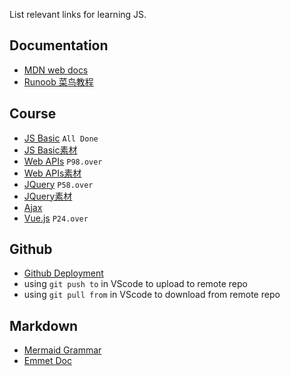 List relevant links for learning JS.

## Documentation

- [MDN web docs](https://developer.mozilla.org/zh-CN/)
- [Runoob 菜鸟教程](https://www.runoob.com/js/js-tutorial.html)

## Course

- [JS Basic](https://www.bilibili.com/video/BV1ux411d75J/) `All Done`
- [JS Basic素材](https://gitee.com/xiaoqiang001/jsapis_material/tree/master)  
- [Web APIs](https://www.bilibili.com/video/BV1k4411w7sV) `P98.over`
- [Web APIs素材](https://gitee.com/xiaoqiang001/jsapis_material) 
- [JQuery](https://www.bilibili.com/video/BV1Wz411B7N5) `P58.over`
- [JQuery素材](https://gitee.com/xiaoqiang001/jquery)
- [Ajax](https://www.bilibili.com/video/BV1ji4y1876Y/)
- [Vue.js](https://www.bilibili.com/video/BV12J411m7MG) `P24.over`

## Github

- [Github Deployment](https://www.cnblogs.com/superGG1990/p/6844952.html)
- using `git push to` in VScode to upload to remote repo
- using `git pull from` in VScode to download from remote repo

## Markdown

- [Mermaid Grammar](https://cloud.tencent.com/developer/article/1334691)
- [Emmet Doc](https://docs.emmet.io/abbreviations/syntax/)